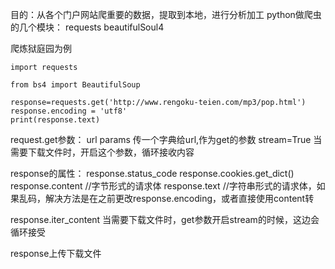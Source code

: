 目的：从各个门户网站爬重要的数据，提取到本地，进行分析加工
python做爬虫的几个模块：
requests
beautifulSoul4

爬炼狱庭园为例
```
import requests

from bs4 import BeautifulSoup

response=requests.get('http://www.rengoku-teien.com/mp3/pop.html')
response.encoding = 'utf8'
print(response.text)
```

request.get参数：
url
params  传一个字典给url,作为get的参数
stream=True   当需要下载文件时，开启这个参数，循环接收内容

response的属性：
response.status_code
response.cookies.get_dict()
response.content   //字节形式的请求体
response.text   //字符串形式的请求体，如果乱码，解决方法是在之前更改response.encoding，或者直接使用content转

response.iter_content   当需要下载文件时，get参数开启stream的时候，这边会循环接受

response上传下载文件
```

```

